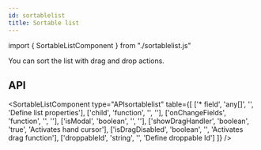 ```yaml
---
id: sortablelist
title: Sortable list
---
```


import { SortableListComponent } from "./sortablelist.js"

<p>You can sort the list with drag and drop actions.</p>
<SortableListComponent />

## API

<SortableListComponent type="APIsortablelist" table={[
  ['* field', 'any[]', '', 'Define list properties'],
  ['child', 'function', '', ''],
  ['onChangeFields', 'function', '', ''],
  ['isModal', 'boolean', '', ''],
  ['showDragHandler', 'boolean', 'true', 'Activates hand cursor'],
  ['isDragDisabled', 'boolean', '', 'Activates drag function'],
  ['droppableId', 'string', '', 'Define droppable Id']
]} />